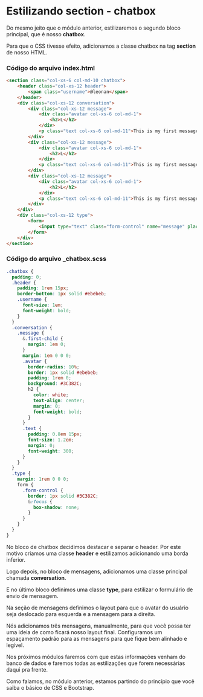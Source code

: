 # Estilizando section - chatbox

Do mesmo jeito que o módulo anterior, estilizaremos o segundo bloco principal, que é nosso **chatbox**.

Para que o CSS tivesse efeito, adicionamos a classe chatbox na tag **section** de nosso HTML.

### Código do arquivo index.html

```html
<section class="col-xs-6 col-md-10 chatbox">
	<header class="col-xs-12 header">
		<span class="username">@leonan</span>
	</header>
	<div class="col-xs-12 conversation">
		<div class="col-xs-12 message">
			<div class="avatar col-xs-6 col-md-1">
				<h2>L</h2>
			</div>
			<p class="text col-xs-6 col-md-11">This is my first message</p>
		</div>
		<div class="col-xs-12 message">
			<div class="avatar col-xs-6 col-md-1">
				<h2>L</h2>
			</div>
			<p class="text col-xs-6 col-md-11">This is my first message</p>
		</div>
		<div class="col-xs-12 message">
			<div class="avatar col-xs-6 col-md-1">
				<h2>L</h2>
			</div>
			<p class="text col-xs-6 col-md-11">This is my first message</p>
		</div>
	</div>
	<div class="col-xs-12 type">
		<form>
			<input type="text" class="form-control" name="message" placeholder="Type your message here">
		</form>
	</div>
</section>
```

### Código do arquivo _chatbox.scss

```css
.chatbox {
  padding: 0;
  .header {
    padding: 1rem 15px;
    border-bottom: 1px solid #ebebeb;
    .username {
      font-size: 1em;
      font-weight: bold;
    }
  }
  .conversation {
    .message {
      &.first-child {
        margin: 1em 0;
      }
      margin: 1em 0 0 0;
      .avatar {
        border-radius: 10%;
        border: 1px solid #ebebeb;
        padding: 1rem 0;
        background: #3C382C;
        h2 {
          color: white;
          text-align: center;
          margin: 0;
          font-weight: bold;
        }
      }
      .text {
        padding: 0.8em 15px;
        font-size: 1.2em;
        margin: 0;
        font-weight: 300;
      }
    }
  }
  .type {
    margin: 1rem 0 0 0;
    form {
      .form-control {
        border: 1px solid #3C382C;
        &:focus {
          box-shadow: none;
        }
      }
    }
  }
}
```

No bloco de chatbox decidimos destacar e separar o header. Por este motivo criamos uma classe **header** e estilizamos adicionando uma borda inferior.

Logo depois, no bloco de mensagens, adicionamos uma classe principal chamada **conversation**.

E no último bloco definimos uma classe **type**, para estilizar o formulário de envio de mensagem.

Na seção de mensagens definimos o layout para que o avatar do usuário seja deslocado para esquerda e a mensagem para a direita.

Nós adicionamos três mensagens, manualmente, para que você possa ter uma ideia de como ficará nosso layout final. Configuramos um espaçamento padrão para as mensagens para que fique bem alinhado e legível.

Nos próximos módulos faremos com que estas informações venham do banco de dados e faremos todas as estilizações que forem necessárias daqui pra frente.

Como falamos, no módulo anterior, estamos partindo do princípio que você saiba o básico de CSS e Bootstrap.
